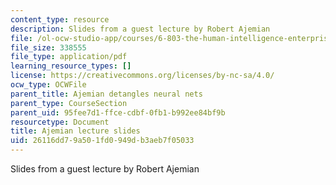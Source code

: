 ```yaml
---
content_type: resource
description: Slides from a guest lecture by Robert Ajemian
file: /ol-ocw-studio-app/courses/6-803-the-human-intelligence-enterprise-spring-2019/26116dd79a501fd0949db3aeb7f05033_MIT6_803S19_ajemian_slides.pdf
file_size: 338555
file_type: application/pdf
learning_resource_types: []
license: https://creativecommons.org/licenses/by-nc-sa/4.0/
ocw_type: OCWFile
parent_title: Ajemian detangles neural nets
parent_type: CourseSection
parent_uid: 95fee7d1-ffce-cdbf-0fb1-b992ee84bf9b
resourcetype: Document
title: Ajemian lecture slides
uid: 26116dd7-9a50-1fd0-949d-b3aeb7f05033
---
```

Slides from a guest lecture by Robert Ajemian